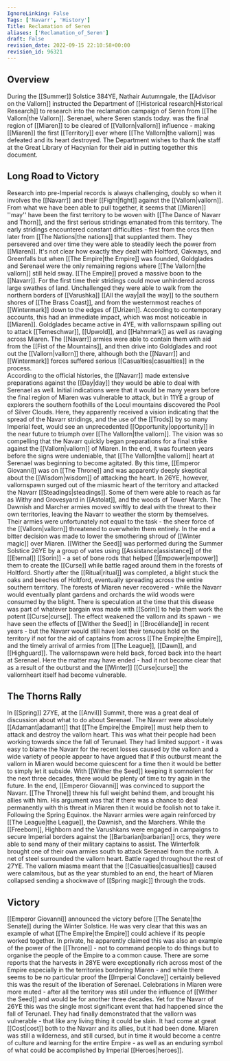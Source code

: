 ```yaml
---
IgnoreLinking: False
Tags: ['Navarr', 'History']
Title: Reclamation of Seren
aliases: ['Reclamation_of_Seren']
draft: False
revision_date: 2022-09-15 22:10:58+00:00
revision_id: 96321
---
```


## Overview
During the [[Summer]] Solstice 384YE, Nathair Autumngale, the [[Advisor on the Vallorn]] instructed the Department of [[Historical research|Historical Research]] to research into the reclamation campaign of Seren from [[The Vallorn|the Vallorn]]. Serenael, where Seren stands today. was the final region of [[Miaren]] to be cleared of [[Vallorn|vallorn]] influence - making [[Miaren]] the first [[Territory]] ever where [[The Vallorn|the vallorn]] was defeated and its heart destroyed. The Department wishes to thank the staff at the Great Library of Hacynian for their aid in putting together this document.
## Long Road to Victory
Research into pre-Imperial records is always challenging, doubly so when it involves the [[Navarr]] and their [[Fight|fight]] against the [[Vallorn|vallorn]]. From what we have been able to pull together, it seems that [[Miaren]] ''may'' have been the first territory to be woven with [[The Dance of Navarr and Thorn]], and the first serious stridings emanated from this territory. The early stridings encountered constant difficulties - first from the orcs then later from [[The Nations|the nations]] that supplanted them. They persevered and over time they were able to steadily leech the power from [[Miaren]]. It's not clear how exactly they dealt with Holtford, Oakways, and Greenfalls but when [[The Empire|the Empire]] was founded, Goldglades and Serenael were the only remaining regions where [[The Vallorn|the vallorn]] still held sway.
[[The Empire]] proved a massive boon to the [[Navarr]]. For the first time their stridings could move unhindered across large swathes of land. Unchallenged they were able to walk from the northern borders of [[Varushka]] [[All the way|all the way]] to the southern shores of [[The Brass Coast]], and from the westernmost reaches of [[Wintermark]] down to the edges of [[Urizen]]. According to contemporary accounts, this had an immediate impact, which was most noticeable in [[Miaren]]. Goldglades became active in 4YE, with vallornspawn spilling out to attack [[Temeschwar]], [[Upwold]], and [[Hahnmark]] as well as ravaging across Miaren. The [[Navarr]] armies were able to contain them with aid from the [[Fist of the Mountains]], and then drive into Goldglades and root out the [[Vallorn|vallorn]] there, although both the [[Navarr]] and [[Wintermark]] forces suffered serious [[Casualties|casualties]] in the process.  
According to the official histories, the [[Navarr]] made extensive preparations against the [[Day|day]] they would be able to deal with Serenael as well. Initial indications were that it would be many years before the final region of Miaren was vulnerable to attack, but in 11YE a group of explorers the southern foothills of the Locul mountains discovered the Pool of Silver Clouds. Here, they apparently received a vision indicating that the spread of the Navarr stridings, and the use of the [[Trods]] by so many Imperial feet, would see an unprecedented [[Opportunity|opportunity]] in the near future to triumph over [[The Vallorn|the vallorn]]. The vision was so compelling that the Navarr quickly began preparations for a final strike against the [[Vallorn|vallorn]] of Miaren.
In the end, it was fourteen years before the signs were undeniable, that [[The Vallorn|the vallorn]] heart at Serenael was beginning to become agitated. By this time, [[Emperor Giovanni]] was on [[The Throne]] and was apparently deeply skeptical about the [[Wisdom|wisdom]] of attacking the heart. In 26YE, however, vallornspawn surged out of the miasmic heart of the territory and attacked the Navarr [[Steadings|steadings]]. Some of them were able to reach as far as Withy and Grovesyard in [[Astolat]], and the woods of Tower March. The Dawnish and Marcher armies moved swiftly to deal with the threat to their own territories, leaving the Navarr to weather the storm by themselves. Their armies were unfortunately not equal to the task - the sheer force of the [[Vallorn|vallorn]] threatened to overwhelm them entirely.
In the end a bitter decision was made to lower the smothering shroud of [[Winter magic]] over Miaren. [[Wither the Seed]] was performed during the Summer Solstice 26YE by a group of vates using [[Assistance|assistance]] of the [[Eternal]] [[Sorin]] - a set of bone rods that helped [[Empower|empower]] them to create the [[Curse]] while battle raged around them in the forests of Holtford. Shortly after the [[Ritual|ritual]] was completed, a blight stuck the oaks and beeches of Holtford, eventually spreading across the entire southern territory. The forests of Miaren never recovered - while the Navarr would eventually plant gardens and orchards the wild woods were consumed by the blight. There is speculation at the time that this disease was part of whatever bargain was made with [[Sorin]] to help them work the potent [[Curse|curse]].
The effect weakened the vallorn and its spawn - we have seen the effects of [[Wither the Seed]] in [[Brocéliande]] in recent years - but the Navarr would still have lost their tenuous hold on the territory if not for the aid of captains from across [[The Empire|the Empire]], and the timely arrival of armies from [[The League]], [[Dawn]], and [[Highguard]]. The vallornspawn were held back, forced back into the heart at Serenael. Here the matter may have ended - had it not become clear that as a result of the outburst and the [[Winter]] [[Curse|curse]] the vallornheart itself had become vulnerable.
## The Thorns Rally
In [[Spring]] 27YE, at the [[Anvil]] Summit, there was a great deal of discussion about what to do about Serenael. The Navarr were absolutely [[Adamant|adamant]] that [[The Empire|the Empire]] must help them to attack and destroy the vallorn heart. This was what their people had been working towards since the fall of Terunael. They had limited support - it was easy to blame the Navarr for the recent losses caused by the vallorn and a wide variety of people appear to have argued that if this outburst meant the vallorn in Miaren would become quiescent for a time then it would be better to simply let it subside. With [[Wither the Seed]] keeping it somnolent for the next three decades, there would be plenty of time to try again in the future.
In the end, [[Emperor Giovanni]] was convinced to support the Navarr. [[The Throne]] threw his full weight behind them, and brought his allies with him. His argument was that if there was a chance to deal permanently with this threat in Miaren then it would be foolish not to take it. Following the Spring Equinox. the Navarr armies were again reinforced by [[The League|the League]], the Dawnish, and the Marchers. While the [[Freeborn]], Highborn and the Varushkans were engaged in campaigns to secure Imperial borders against the [[Barbarian|barbarian]] orcs, they were able to send many of their military captains to assist. The Winterfolk brought one of their own armies south to attack Serenael from the north. A net of steel surrounded the vallorn heart. Battle raged throughout the rest of 27YE. The vallorn miasma meant that the [[Casualties|casualties]] caused were calamitous, but as the year stumbled to an end, the heart of Miaren collapsed sending a shockwave of [[Spring magic]] through the trods.
## Victory
[[Emperor Giovanni]] announced the victory before [[The Senate|the Senate]] during the Winter Solstice. He was very clear that this was an example of what [[The Empire|the Empire]] could achieve if its people worked together. In private, he apparently claimed this was also an example of the power of the [[Throne]] - not to command people to do things but to organise the people of the Empire to a common cause. There are some reports that the harvests in 28YE were exceptionally rich across most of the Empire especially in the territories bordering Miaren - and while there seems to be no particular proof the [[Imperial Conclave]] certainly believed this was the result of the liberation of Serenael.
Celebrations in Miaren were more muted - after all the territory was still under the influence of [[Wither the Seed]] and would be for another three decades. Yet for the Navarr of 26YE this was the single most significant event that had happened since the fall of Terunael. They had finally demonstrated that the vallorn was vulnerable - that like any living thing it could be slain. It had come at great [[Cost|cost]] both to the Navarr and its allies, but it had been done. Miaren was still a wilderness, and still cursed, but in time it would become a centre of culture and learning for the entire Empire - as well as an enduring symbol of what could be accomplished by Imperial [[Heroes|heroes]].